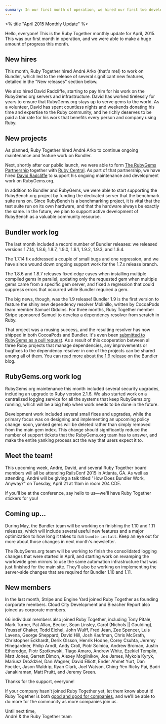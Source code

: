 ```yaml
---
summary: In our first month of operation, we hired our first two developers, and accomplished a record amount of work on both Bundler and RubyGems.org.
---
```

<% title "April 2015 Monthly Update" %>

Hello, everyone! This is the Ruby Together monthly update for April, 2015. This was our first month in operation, and we were able to make a huge amount of progress this month.

## New hires

This month, Ruby Together hired André Arko (that's me!) to work on Bundler, which led to the release of several significant new features, detailed in the "New releases" section below.

We also hired David Radcliffe, starting to pay him for his work on the RubyGems.org servers and infrastructure. David has worked tirelessly for years to ensure that RubyGems.org stays up to serve gems to the world. As a volunteer, David has spent countless nights and weekends donating his time and expertise to the Ruby community, and he richly deserves to be paid a fair rate for his work that benefits every person and company using Ruby. 

## New projects

As planned, Ruby Together hired André Arko to continue ongoing maintenance and feature work on Bundler.

Next, shortly after our public launch, we were able to form [The RubyGems Partnership](https://rubytogether.org/rubygems) together with [Ruby Central](http://rubycentral.org). As part of that partnership, we have hired [David Radcliffe](http://github.com/dwradcliffe) to support his ongoing maintenance and development work on RubyGems.org.

In addition to Bundler and RubyGems, we were able to start supporting the RubyBench.org project by funding the dedicated server that the benchmark suite runs on. Since RubyBench is a benchmarking project, it is vital that the test suite run on its own hardware, and that the hardware always be exactly the same. In the future, we plan to support active development of RubyBench as a valuable community resource.

## Bundler work log

The last month included a record number of Bundler releases: we released versions 1.7.14, 1.8.6, 1.8.7, 1.9.0, 1.9.1, 1.9.2, 1.9.3, and 1.9.4.

The 1.7.14 fix addressed a couple of small bugs and one regression, and we have since wound down ongoing support work for the 1.7.x release branch.

The 1.8.6 and 1.8.7 releases fixed edge cases when installing multiple compiled gems in parallel, updating only the requested gem when multiple gems came from a specific gem server, and fixed a regression that could suppress errors that occurred while Bundler required a gem.

The big news, though, was the 1.9 release! Bundler 1.9 is the first version to feature the shiny new dependency resolver Molinillo, written by CocoaPods team member Samuel Giddins. For three months, Ruby Together member Stripe sponsored Samuel to develop a dependency resolver from scratch in Ruby.

That project was a rousing success, and the resulting resolver has now shipped in both CocoaPods and Bundler. It's even been [submitted to RubyGems as a pull request](https://github.com/rubygems/rubygems/pull/1189). As a result of this cooperation between all three Ruby projects that manage dependencies, any improvements or bugfixes to the dependency resolver in one of the projects can be shared among all of them. You can [read more about the 1.9 release](http://bundler.io/blog/2015/03/21/hello-bundler-19.html) on the Bundler blog.

## RubyGems.org work log

RubyGems.org maintenance this month included several security upgrades, including an upgrade to Ruby version 2.1.6. We also started work on a centralized logging service for all the systems that keep RubyGems.org running, which will be a big help when work needs to be done in the future.

Development work included several small fixes and upgrades, while the primary focus was on designing and implementing an upcoming policy change: soon, yanked gems will be deleted rather than simply removed from the main gem index. This change should significantly reduce the number of support tickets that the RubyGems.org team has to answer, and make the entire yanking process act the way that users expect it to.

## Meet the team!

This upcoming week, André, David, and several Ruby Together board members will all be attending RailsConf 2015 in Atlanta, GA. As well as attending, André will be giving a talk titled "How Does Bundler Work, Anyway?" on Tuesday, April 21 at 11am in room 204 CDE.

If you'll be at the conference, say hello to us—we'll have Ruby Together stickers for you!

## Coming up…

During May, the Bundler team will be working on finishing the 1.10 and 1.11 releases, which will include several useful new features and a major optimization to how long it takes to run `bundle install`. Keep an eye out for more about those changes in next month's newsletter.

The RubyGems.org team will be working to finish the consolidated logging changes that were started in April, and starting work on revamping the worldwide gem mirrors to use the same automation infrastructure that was just finished for the main site. They'll also be working on implementing the server-side changes that are required for Bundler 1.10 and 1.11.

## New members

In the last month, Stripe and Engine Yard joined Ruby Together as founding corporate members. Cloud City Development and Bleacher Report also joined as corporate members.

66 individual members also joined Ruby Together, including Tony Pitale, Mark Turner, Pat Allan, Becker, Sean Linsley, Carol (Nichols || Goulding), Youssef Chaker, Todd Eichel, John Wulff, Fred Jean, Zee Spencer, Luis Lavena, George Sheppard, David Hill, Josh Kaufman, Chris McGrath, Christopher Eckhardt, Derik Olsson, Henrik Hodne, Corey Csuhta, Jeremy Hinegardner, Philip Arndt, Andy Croll, Piotr Solnica, Andrew Broman, Justin Etheredge, Piotr Szotkowski, Tiago Amaro, Andrew White, Ezekiel Templin, Matt Jones, Garrett Dimon, Alexey Mogilnikov, Joe James, Mykola Kyryk, Mariusz Droździel, Dan Wagner, David Elliott, Ender Ahmet Yurt, Dan Fockler, Jason Waldrip, Ryan Clark, Joel Watson, Ching-Yen Ricky Pai, Badri Janakiraman, Matt Pruitt, and Jeremy Green.

Thanks for the support, everyone!

If your company hasn't joined Ruby Together yet, let them know about it! Ruby Together is both [good and good for companies](https://rubytogether.org/companies), and we'll be able to do more for the community as more companies join us.

Until next time,  
André & the Ruby Together team
